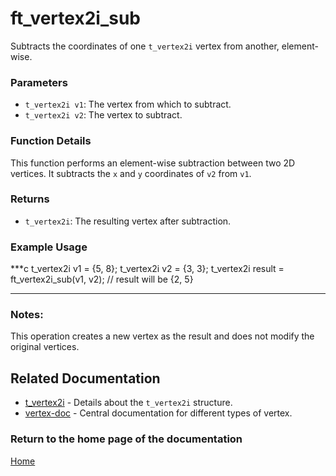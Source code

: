 # ft_vertex2i_sub
Subtracts the coordinates of one `t_vertex2i` vertex from another, element-wise.

### Parameters
- `t_vertex2i v1`: The vertex from which to subtract.
- `t_vertex2i v2`: The vertex to subtract.

### Function Details
This function performs an element-wise subtraction between two 2D vertices. It subtracts the `x` and `y` coordinates of `v2` from `v1`.

### Returns
- `t_vertex2i`: The resulting vertex after subtraction.

### Example Usage
***c
t_vertex2i v1 = {5, 8};
t_vertex2i v2 = {3, 3};
t_vertex2i result = ft_vertex2i_sub(v1, v2);
// result will be {2, 5}
***

### Notes:
This operation creates a new vertex as the result and does not modify the original vertices.

## Related Documentation
- [t_vertex2i](./t_vertex2i.md) - Details about the `t_vertex2i` structure.
- [vertex-doc](../vertex-doc.md) - Central documentation for different types of vertex.

### Return to the home page of the documentation
[Home](../../home.md)